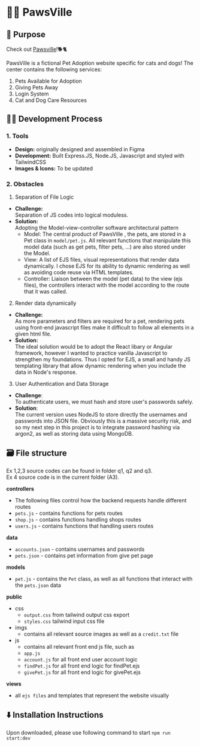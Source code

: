 #  🐶😺 PawsVille
## 🎯 Purpose 
Check out [Pawsville](https://pawsville.onrender.com/)!🐕🐈  

PawsVille is a fictional Pet Adoption website specific for cats and dogs! The center contains the following services:
  1. Pets Available for Adoption
  2. Giving Pets Away
  3. Login System 
  4. Cat and Dog Care Resources
     
## 🧑‍💻 Development Process 
### 1. Tools
  - **Design:** originally designed and assembled in Figma  
  - **Development:** Built Express.JS, Node.JS, Javascript and styled with TailwindCSS    
  - **Images & Icons:** To be updated

### 2. Obstacles   
  1. Separation of File Logic   
  - **Challenge:**   
    Separation of JS codes into logical moduless.   
  - **Solution:**  
     Adopting the Model-view-controller software architectural pattern  
      - Model: The central product of PawsVille , the pets, are stored in a Pet class in `model/pet.js`. All relevant functions that manipulate this model data (such as get pets, filter pets, ...) are also stored under the Model.  
      - View: A list of EJS files, visual representations that render data dynamically. I chose EJS for its ability to dynamic rendering as well as avoiding code reuse via HTML templates.  
      - Controller: Liaison between the model (pet data) to the view (ejs files), the controllers interact with the model according to the route that it was called.

  2. Render data dynamically
  - **Challenge:**  
    As more parameters and filters are required for a pet, rendering pets using front-end javascript files make it difficult to follow all elements in a given html file.
  - **Solution:**   
    The ideal solution would be to adopt the React libary or Angular framework, however I wanted to practice vanilla Javascript to strengthen my foundations. Thus I opted for EJS, a small and handy JS templating library that allow dynamic rendering when you include the data in Node's response.

   3. User Authentication and Data Storage
   - **Challenge**:  
   To authenticate users, we must hash and store user's passwords safely.
   - **Solution**:  
   The current version uses NodeJS to store directly the usernames and passwords into JSON file. Obviously this is a massive security risk, and so my next step in this project is to integrate password hashing via argon2, as well as storing data using MongoDB.

## 🗃️ File structure 

Ex 1,2,3 source codes can be found in folder q1, q2 and q3.  
Ex 4 source code is in the current folder (A3).

**controllers**  

- The following files control how the backend requests handle different routes
- `pets.js` - contains functions for pets routes
- `shop.js` - contains  functions handling shops routes
- `users.js` - contains functions that handling users routes

**data**  

- `accounts.json` - contains usernames and passwords
- `pets.json` - contains pet information from give pet page

**models**  

- `pet.js` - contains the `Pet` class, as well as all functions that interact with the `pets.json` data

**public**

- css
  - `output.css` from tailwind output css export
  - `styles.css` tailwind input css file
- imgs
  - contains all relevant source images as well as a `credit.txt` file
- js
  - contains all relevant front end js file, such as
  - `app.js`
  - `account.js` for all front end user account logic
  - `findPet.js` for all front end logic for findPet.ejs
  - `givePet.js` for all front end logic for givePet.ejs

**views**

- all `ejs files` and templates that represent the website visually
   
## ⬇️ Installation Instructions    

Upon downloaded, please use following command to start
`npm run start:dev`
